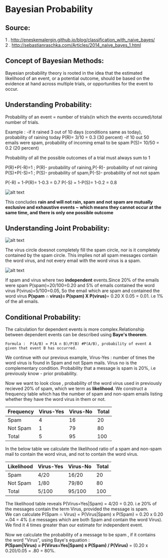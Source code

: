 # Bayesian Probability

## Source:  
1 . http://eneskemalergin.github.io/blog/classification_with_naive_bayes/  
2 . http://sebastianraschka.com/Articles/2014_naive_bayes_1.html  
  
## Concept of Bayesian Methods:  

Bayesian probability theory is rooted in the idea that the estimated likelihood of an event, or a potential outcome, should be based on  the evidence at hand across multiple trials, or opportunities for the event to occur.  

## Understanding Probability:

Probability of an event = number of trials(in which the events occured)/total number of trials.

Example : 
-if it rained 3 out of 10 days (conditions same as today), probability of raining today P(R)= 3/10 = 0.3 (30 percent)
-if 10 out 50 emails were spam, probability of incoming email to be spam P(S)= 10/50 = 0.2 (20 percent)

Probability of all the possible outcomes of a trial must always sum to 1

P(R)+P(-R)=1 ; P(R)- probability of raining,P(-R)- probability of not raining
P(S)+P(-S)=1 ; P(S)- probability of spam,P(-S)- probability of not not spam

P(-R) = 1-P(R)= 1-0.3 = 0.7
P(-S) = 1-P(S)= 1-0.2 = 0.8

![alt text](https://github.com/jishu1989/MachineLearning/blob/master/spam_filtering/understanding%20probability.JPG)


This concludes **rain and will not rain, spam and not spam are mutually exclusive and exhaustive events ~ which means they cannot occur at the same time, and there is only one possible outcome**

## Understanding Joint Probability:  

![alt text](https://github.com/jishu1989/MachineLearning/blob/master/spam_filtering/joint%20prob.JPG)  

The virus circle doesnot completely fill the spam circle, nor is it completely contained by the spam circle. This implies not all spam messages contain the word virus, and not every email with the word virus is a spam.  

![alt text](https://github.com/jishu1989/MachineLearning/blob/master/spam_filtering/jp_close.JPG)  

If spam and virus where two **independent** events.Since 20% of the emails were spam P(spam)=20/100=0.20 and 5% of emails contained the word virus P(virus)=5/100=0.05, So the email which are spam and contained the word virus **P(spam ∩ virus)= P(spam) X P(virus)**= 0.20 X 0.05 = 0.01. i.e 1% of the all emails.

## Conditional Probability:  

The calculation for dependent events is more complex.Relationship between dependent events can be described using **Baye's theorem**.  

```
Formula :  P(A/B) = P(A ∩ B)/P(B) #P(A/B), probability of event A given that event B has occurred.
```

We continue with our previous example, Virus-Yes : number of times the word virus is found in Spam and not Spam mails. Virus no is the complementary condition. Probability that a message is spam is 20%, i.e previously know - prior probability.  

Now we want to look close , probability of the word virus used in previously recieved 20% of spam, which we term as **likelihood**. We construct a frequency table which has the number of spam and non-spam emails listing whether they have the word virus in them or not.

Frequency|Virus-Yes|Virus-No|Total  
---------|---------|--------|-----
Spam|4|16|20
Not Spam|1|79|80  
Total|5|95|100  

In the below table we calculate the likelihood ratio of a spam and non-spam mail to contain the word virus, and not to contain the word virus.

Likelihood|Virus-Yes|Virus-No|Total  
---------|---------|--------|-----
Spam|4/20|16/20|20
Not Spam|1/80|79/80|80  
Total|5/100|95/100|100  

The likelihood table reveals P(Virus=Yes|Spam) = 4/20 = 0.20. i.e 20% of the messages contain the term Virus, provided the message is spam.  
We can calculate P(Spam ∩ Virus) = P(Virus|Spam) x P(Spam) = 0.20 x 0.20 =.04 = 4% (i.e messages which are both Spam and contain the word Virus). We find it 4 times greater than our estimate for independent event.  

Now we calculate the probability of a message to be spam , if it contains the word "Virus", using Baye's equation :  
**P(Spam|Virus) = P(Virus=Yes|Spam) x P(Spam) / P(Virus)** = (0.20 x 0.20)/0.05 = .80 = 80%. 
 
  
  
  
  
